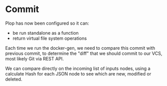 # Commit

Plop has now been configured so it can:

* be run standalone as a function
* return virtual file system operations

Each time we run the docker-gen, we need to compare this commit with previous commit, to determine the "diff" that we should commit to our VCS, most likely Git via REST API.

We can compare directly on the incoming list of inputs nodes, using a calculate Hash for each JSON node to see which are new, modified or deleted.





